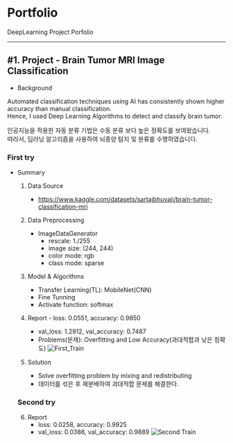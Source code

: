 # Portfolio
DeepLearning Project Porfolio

***
<h2>#1. Project - Brain Tumor MRI Image Classification</h2> 

- Background
<p>Automated classification techniques using AI has consistently shown higher accuracy than manual classification.<br/>
  Hence, I used Deep Learning Algorithms to detect and classify brain tumor.</p>
<p>인공지능을 적용한 자동 분류 기법은 수동 분류 보다 높은 정확도를 보여왔습니다.<br/>
  따라서, 딥러닝 알고리즘을 사용하여 뇌종양 탐지 및 분류를 수행하였습니다.</p>

<h3>First try</h3>

- Summary
	
	1. Data Source
		- https://www.kaggle.com/datasets/sartajbhuvaji/brain-tumor-classification-mri
	
	2. Data Preprocessing
		- ImageDataGenerator
      		- rescale: 1./255
      		- image size: (244, 244)
      		- color mode: rgb
			- class mode: sparse
	
	3. Model & Algorithms
	  	- Transfer Learning(TL): MobileNet(CNN)
	  	- Fine Tunning
  		- Activate function: softmax
	
	4. Report
    		- loss: 0.0551, accuracy: 0.9850
		- val_loss: 1.2912, val_accuracy: 0.7487
		- Problems(문제): Overfitting and Low Accuracy(과대적합과 낮은 정확도)
		![First_Train](https://github.com/kkyukkyu99/Portfolio/blob/main/First_Train.png)
	
	5. Solution
		- Solve overfitting problem by mixing and redistributing
		- 데이터를 섞은 후 재분배하여 과대적합 문제를 해결한다.

  <h3>Second try</h3>
  
  	6. Report
  	   	- loss: 0.0258, accuracy: 0.9925
  	   	- val_loss: 0.0386, val_accuracy: 0.9889
		![Second Train](https://github.com/kkyukkyu99/Portfolio/blob/main/Second_Train.png)
